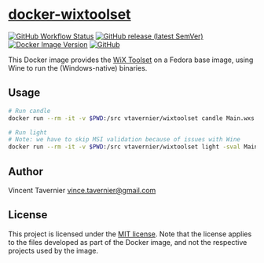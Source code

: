 # [docker-wixtoolset](https://github.com/vtavernier/docker-wixtoolset)

[![GitHub Workflow Status](https://img.shields.io/github/workflow/status/vtavernier/docker-wixtoolset/build)](https://github.com/vtavernier/docker-wixtoolset/actions/workflows/build.yaml)
[![GitHub release (latest SemVer)](https://img.shields.io/github/v/release/vtavernier/docker-wixtoolset?sort=semver)](https://github.com/vtavernier/docker-wixtoolset/releases)
[![Docker Image Version](https://img.shields.io/docker/v/vtavernier/wixtoolset)](https://hub.docker.com/r/vtavernier/wixtoolset)
[![GitHub](https://img.shields.io/github/license/vtavernier/docker-wixtoolset)](LICENSE)


This Docker image provides the [WiX Toolset](https://wixtoolset.org/) on a
Fedora base image, using Wine to run the (Windows-native) binaries.

## Usage

```bash
# Run candle
docker run --rm -it -v $PWD:/src vtavernier/wixtoolset candle Main.wxs

# Run light
# Note: we have to skip MSI validation because of issues with Wine
docker run --rm -it -v $PWD:/src vtavernier/wixtoolset light -sval Main.wixobj
```

## Author

Vincent Tavernier <vince.tavernier@gmail.com>

## License

This project is licensed under the [MIT license](LICENSE). Note that the
license applies to the files developed as part of the Docker image, and not the
respective projects used by the image.
